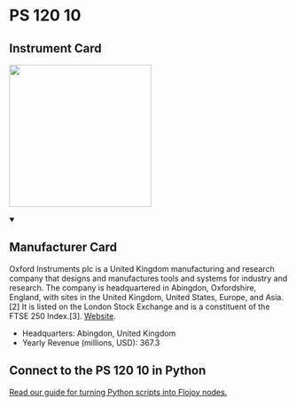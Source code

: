 
# PS 120  10

## Instrument Card

<div className="flex">

<div>



</div>

<img width="256" src="nan"/>

</div>

>

<details open>
<summary><h2>Manufacturer Card</h2></summary>

Oxford Instruments plc is a United Kingdom manufacturing and research company that designs and manufactures tools and systems for industry and research. The company is headquartered in Abingdon, Oxfordshire, England, with sites in the United Kingdom, United States, Europe, and Asia.[2] It is listed on the London Stock Exchange and is a constituent of the FTSE 250 Index.[3]. <a href="https://www.oxinst.com/">Website</a>.

<ul>
  <li>Headquarters: Abingdon, United Kingdom</li>
  <li>Yearly Revenue (millions, USD): 367.3</li>
</ul>
</details>

## Connect to the PS 120  10 in Python

[Read our guide for turning Python scripts into Flojoy nodes.](https://docs.flojoy.ai/custom-nodes/creating-custom-node/)


